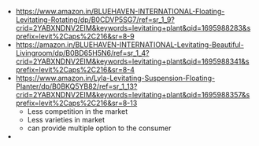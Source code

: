 - https://www.amazon.in/BLUEHAVEN-INTERNATIONAL-Floating-Levitating-Rotating/dp/B0CDVP5SG7/ref=sr_1_9?crid=2YABXNDNV2EIM&keywords=levitating+plant&qid=1695988283&sprefix=levit%2Caps%2C216&sr=8-9
- https://amazon.in/BLUEHAVEN-INTERNATIONAL-Levitating-Beautiful-Livingroom/dp/B0BD65H5N6/ref=sr_1_4?crid=2YABXNDNV2EIM&keywords=levitating+plant&qid=1695988341&sprefix=levit%2Caps%2C216&sr=8-4
- https://www.amazon.in/Lyla-Levitating-Suspension-Floating-Planter/dp/B0BKQ5YB82/ref=sr_1_13?crid=2YABXNDNV2EIM&keywords=levitating+plant&qid=1695988357&sprefix=levit%2Caps%2C216&sr=8-13
	- Less competition in the market
	- Less varieties in market
	- can provide multiple option to the consumer
- 